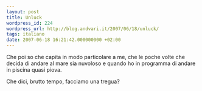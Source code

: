 ```yaml
---
layout: post
title: Unluck
wordpress_id: 224
wordpress_url: http://blog.andvari.it/2007/06/18/unluck/
tags: italiano
date: 2007-06-18 16:21:42.000000000 +02:00
---
```

Che poi so che capita in modo particolare a me, che le poche volte che decida di andare al mare sia nuvoloso e quando ho in programma di andare in piscina quasi piova.

Che dici, brutto tempo, facciamo una tregua?
